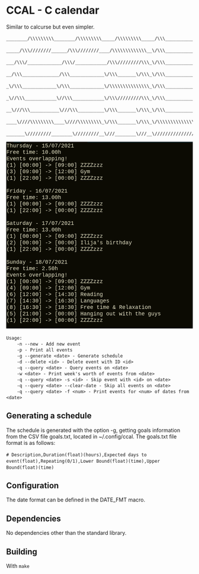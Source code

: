 # CCAL - C calendar

Similar to calcurse but even simpler.

```
________/\\\\\\\\\________/\\\\\\\\\_____/\\\\\\\\\_____/\\\_____________        
 _____/\\\////////______/\\\////////____/\\\\\\\\\\\\\__\/\\\_____________       
  ___/\\\/_____________/\\\/____________/\\\/////////\\\_\/\\\_____________      
   __/\\\______________/\\\_____________\/\\\_______\/\\\_\/\\\_____________     
    _\/\\\_____________\/\\\_____________\/\\\\\\\\\\\\\\\_\/\\\_____________    
     _\//\\\____________\//\\\____________\/\\\/////////\\\_\/\\\_____________   
      __\///\\\___________\///\\\__________\/\\\_______\/\\\_\/\\\_____________  
       ____\////\\\\\\\\\____\////\\\\\\\\\_\/\\\_______\/\\\_\/\\\\\\\\\\\\\\\_ 
        _______\/////////________\/////////__\///________\///__\///////////////__
```


![Screenshot of ccal's `week` output](example.png)

```
Usage:
    -n --new - Add new event
    -p - Print all events
    -g --generate <date> - Generate schedule
    -d --delete <id> - Delete event with ID <id>
    -q --query <date> - Query events on <date>
    -w <date> - Print week's worth of events from <date>
    -q --query <date> -s <id> - Skip event with <id> on <date>
    -q --query <date> --clear-date - Skip all events on <date>
    -q --query <date> -f <num> - Print events for <num> of dates from <date>
```

## Generating a schedule

The schedule is generated with the option -g, getting goals information from the CSV file goals.txt, located in ~/.config/ccal. The goals.txt file format is as follows:

`# Description,Duration(float)(hours),Expected days to event(float),Repeating(0/1),Lower Bound(float)(time),Upper Bound(float)(time)`

## Configuration

The date format can be defined in the DATE\_FMT macro.

## Dependencies

No dependencies other than the standard library.

## Building

With `make`
